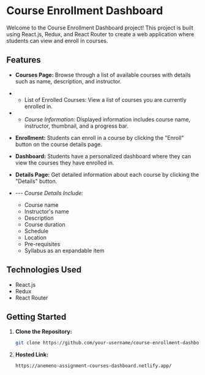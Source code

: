  # Course Enrollment Dashboard

Welcome to the Course Enrollment Dashboard project! This project is built using React.js, Redux, and React Router to create a web application where students can view and enroll in courses.

## Features

- **Courses Page:** Browse through a list of available courses with details such as name, description, and instructor.
- - List of Enrolled Courses: View a list of courses you are currently enrolled in.
- - *Course Information:* Displayed information includes course name, instructor, thumbnail, and a progress bar.

- **Enrollment:** Students can enroll in a course by clicking the "Enroll" button on the course details page.

- **Dashboard:** Students have a personalized dashboard where they can view the courses they have enrolled in.

- **Details Page:** Get detailed information about each course by clicking the "Details" button.
- --- *Course Details Include:*
  - Course name
  - Instructor's name
  - Description
  - Course duration
  - Schedule
  - Location
  - Pre-requisites
  - Syllabus as an expandable item

## Technologies Used

- React.js
- Redux
- React Router

## Getting Started

1. **Clone the Repository:**
   ```bash
   git clone https://github.com/your-username/course-enrollment-dashboard.git
   
2. **Hosted Link:**
   ```bash
   https://anemeno-assignment-courses-dashboard.netlify.app/
